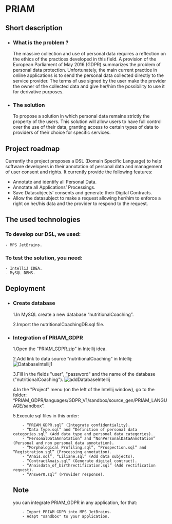 # PRIAM

## Short description
-
  ### What is the problem ? 
    The massive collection and use of personal data requires a reflection on the ethics of the practices developed in this field. A provision of the European Parliament of May 2016 (GDPR) summarizes the problem of personal data protection. Unfortunately, the main current practice in online applications is to send the personal data collected directly to the service provider. The terms of use signed by the user make the provider the owner of the collected data and give her/him the possibility to use it for derivative purposes.
-
  ### The solution 
  To propose a solution in which personal data remains strictly the property of the users. This solution will allow users to have full control over the use of their data, granting access to certain types of data to providers of their choice for specific services.
  
 ## Project roadmap
  Currently the project proposes a DSL (Domain Specific Language) to help software developers in their annotation of personal data and management of user consent and rights. It currently provide the following features: 
  - Annotate and identify all Personal Data.
  - Annotate all Applications’ Processings. 
  - Save Datasubjects’ consents and generate their Digital Contracts.
  - Allow the datasubject to make a request allowing her/him to enforce a right on her/his data and the provider to respond to the request.

 ## The used technologies
  ### To develop our DSL, we used: 
    - MPS JetBrains.
  ### To test the solution, you need: 
    - IntelliJ IDEA.
    - MySQL DBMS.
## Deployment
-
  ### Create database
     1.In MySQL create a new database “nutritionalCoaching”.
    
     2.Import the nutritionalCoachingDB.sql file.
-
  ### Integration of PRIAM_GDPR
    1.Open the “PRIAM_GDPR.zip” in Intellij idea.
    
    2.Add link to data source “nutritionalCoaching” in Intellij:
                ![DatabaseIntellij1](https://user-images.githubusercontent.com/72026369/160208422-ce6454ea-bf88-4210-adb7-11d9ac0f3f8f.jpg)
                
    3.Fill in the fields "user", "password" and the name of the database ("nutritionalCoaching").
                         ![addDatabaseIntellij](https://user-images.githubusercontent.com/72026369/160208273-3f5ba579-731a-47a4-8753-27ce2d57af40.jpg)
                         
    4.In the "Project" menu (on the left of the Intellij window), go to the folder:
          “PRIAM_GDPR/languages/GDPR_V1/sandbox/source_gen/PRIAM_LANGUAGE/sandbox”.
    
    5.Execute sql files in this order: 
    
          - “PRIAM_GDPR.sql” (Integrate confidentiality).
          - “Data type.sql” and “Definition of personal data categories.sql” (Add data type and personal data categories). 
          - “PersonalDataAnnotation” and “NonPersonalDataAnnotation” (Personal and non personal data annotation).
          - “Morphological Profiling.sql”, “Prospection.sql” and “Registration.sql” (Processing annotation).
          - “Anais.sql”, “Liliane.sql” (Add data subjects).
          - “ContractAnais.sql” (Generate digital contract).
          - “Anaisdata_of_birthrectification.sql” (Add rectification request).
          - “Answer0.sql” (Provider response).

  ## Note
    you can integrate PRIAM_GDPR in any  application, for that:
    
          - Import PRIAM_GDPR into MPS JetBrains.
          - Adapt "sandbox" to your application.
